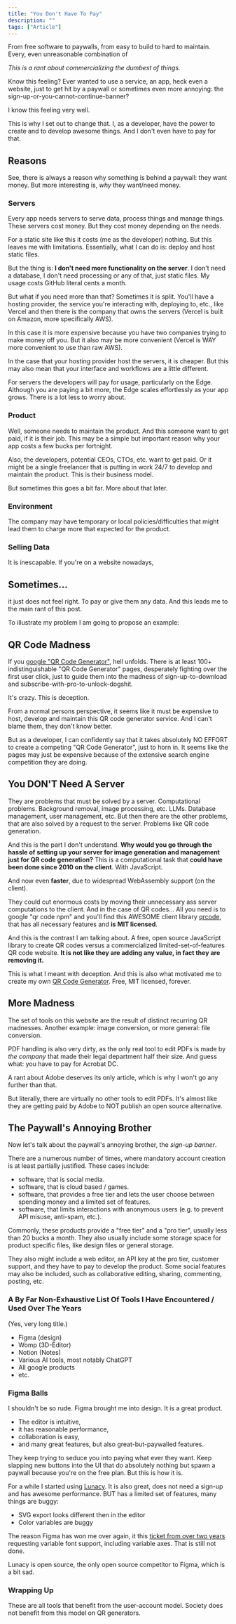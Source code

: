 ```yaml
---
title: "You Don't Have To Pay"
description: ""
tags: ["Article"]
---
```


From free software to paywalls, from easy to build to hard to maintain. Every, even unreasonable combination of 

_This is a rant about commercializing the dumbest of things._

Know this feeling? Ever wanted to use a service, an app, heck even a website, just to get hit by a paywall or sometimes even more annoying: the sign-up-or-you-cannot-continue-banner?

I know this feeling very well.

This is why I set out to change that. I, as a developer, have the power to create and to develop awesome things. And I don't even have to pay for that.

## Reasons

See, there is always a reason why something is behind a paywall: they want money. But more interesting is, _why_ they want/need money.

### Servers

Every app needs servers to serve data, process things and manage things. These servers cost money. But they cost money depending on the needs.

For a static site like this it costs (me as the developer) nothing. But this leaves me with limitations. Essentially, what I can do is: deploy and host static files.

But the thing is: **I don't need more functionality on the server**. I don't need a database, I don't need processing or any of that, just static files. My usage costs GitHub literal cents a month.

But what if you need more than that? Sometimes it is split. You'll have a hosting provider, the service you're interacting with, deploying to, etc., like Vercel and then there is the company that owns the servers (Vercel is built on Amazon, more specifically AWS).

In this case it is more expensive because you have two companies trying to make money off you. But it also may be more convenient (Vercel is WAY more convenient to use than raw AWS).

In the case that your hosting provider host the servers, it is cheaper. But this may also mean that your interface and workflows are a little different.

For servers the developers will pay for usage, particularly on the Edge. Although you are paying a bit more, the Edge scales effortlessly as your app grows. There is a lot less to worry about.

### Product

Well, someone needs to maintain the product. And this someone want to get paid, if it is their job. This may be a simple but important reason why your app costs a few bucks per fortnight.

Also, the developers, potential CEOs, CTOs, etc. want to get paid. Or it might be a single freelancer that is putting in work 24/7 to develop and maintain the product. This is their business model.

But sometimes this goes a bit far. More about that later.

### Environment

The company may have temporary or local policies/difficulties that might lead them to charge more that expected for the product.

### Selling Data

It is inescapable. If you're on a website nowadays,

## Sometimes...

it just does not feel right. To pay or give them any data. And this leads me to the main rant of this post.

To illustrate my problem I am going to propose an example:

## QR Code Madness

If you [google "QR Code Generator"](https://www.google.com/search?q=qr+code+generator), hell unfolds. There is at least 100+ indistinguishable "QR Code Generator" pages, desperately fighting over the first user click, just to guide them into the madness of sign-up-to-download and subscribe-with-pro-to-unlock-dogshit.

It's crazy. This is deception.

From a normal persons perspective, it seems like it must be expensive to host, develop and maintain this QR code generator service. And I can't blame them, they don't know better.

But as a developer, I can confidently say that it takes absolutely NO EFFORT to create a competing "QR Code Generator", just to horn in. It seems like the pages may just be expensive because of the extensive search engine competition they are doing.

## You DON'T Need A Server

They are problems that must be solved by a server. Computational problems. Background removal, image processing, etc. LLMs. Database management, user management, etc. But then there are the other problems, that are also solved by a request to the server. Problems like QR code generation.

And this is the part I don't understand. **Why would you go through the hassle of setting up your server for image generation and management just for QR code generation?** This is a computational task that **could have been done since 2010 on the client**. With JavaScript.

And now even **faster**, due to widespread WebAssembly support (on the client).

They could cut enormous costs by moving their unnecessary ass server computations to the client. And in the case of QR codes... All you need is to google "qr code npm" and you'll find this AWESOME client library [qrcode](https://www.npmjs.com/package/qrcode), that has all necessary features and **is MIT licensed**.

And this is the contrast I am talking about. A free, open source JavaScript library to create QR codes versus a commercialized limited-set-of-features QR code website. **It is not like they are adding any value, in fact they are removing it.**

This is what I meant with deception. And this is also what motivated me to create my own [QR Code Generator](/qr-code-generator/). Free, MIT licensed, forever.

## More Madness

The set of tools on this website are the result of distinct recurring QR madnesses. Another example: image conversion, or more general: file conversion.

PDF handling is also very dirty, as the only real tool to edit PDFs is made by _the company_ that made their legal department half their size. And guess what: you have to pay for Acrobat DC.

A rant about Adobe deserves its only article, which is why I won't go any further than that.

But literally, there are virtually no other tools to edit PDFs. It's almost like they are getting paid by Adobe to NOT publish an open source alternative.

## The Paywall's Annoying Brother

Now let's talk about the paywall's annoying brother, the _sign-up banner_.

There are a numerous number of times, where mandatory account creation is at least partially justified. These cases include:

* software, that is social media.
* software, that is cloud based / games.
* software, that provides a free tier and lets the user choose between spending money and a limited set of features.
* software, that limits interactions with anonymous users (e.g. to prevent API misuse, anti-spam, etc.).

Commonly, these products provide a "free tier" and a "pro tier", usually less than 20 bucks a month. They also usually include some storage space for product specific files, like design files or general storage.

They also might include a web editor, an API key at the pro tier, customer support, and they have to pay to develop the product. Some social features may also be included, such as collaborative editing, sharing, commenting, posting, etc.

### A By Far Non-Exhaustive List Of Tools I Have Encountered / Used Over The Years

(Yes, very long title.)

* Figma (design)
* Womp (3D-Editor)
* Notion (Notes)
* Various AI tools, most notably ChatGPT
* All google products
* etc.

### Figma Balls

I shouldn't be so rude. Figma brought me into design. It is a great product.

* The editor is intuitive,
* it has reasonable performance,
* collaboration is easy,
* and many great features, but also great-but-paywalled features.

They keep trying to seduce you into paying what ever they want. Keep slapping new buttons into the UI that do absolutely nothing but spawn a paywall because you're on the free plan. But this is how it is.

For a while I started using [Lunacy](https://icons8.com/lunacy). It is also great, does not need a sign-up and has awesome performance. BUT has a limited set of features, many things are buggy:

* SVG export looks different then in the editor
* Color variables are buggy

The reason Figma has won me over again, it this [ticket from over two years](https://lunatics.icons8.com/discussion/163/variable-fonts-support/p1#Comment_760) requesting variable font support, including variable axes. That is still not done.

Lunacy is open source, the only open source competitor to Figma, which is a bit sad.

### Wrapping Up

These are all tools that benefit from the user-account model. Society does not benefit from this model on QR generators.